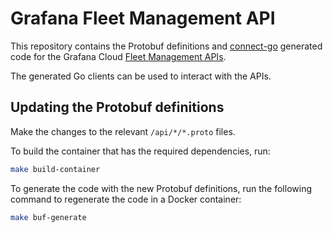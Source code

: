 # Grafana Fleet Management API

This repository contains the Protobuf definitions and [connect-go](https://github.com/connectrpc/connect-go) generated code for the Grafana Cloud [Fleet Management APIs](https://grafana.com/docs/grafana-cloud/send-data/fleet-management/api-reference/).

The generated Go clients can be used to interact with the APIs.

## Updating the Protobuf definitions

Make the changes to the relevant `/api/*/*.proto` files.

To build the container that has the required dependencies, run:

```bash
make build-container
```

To generate the code with the new Protobuf definitions, run the following command to regenerate the code in a Docker container:

```bash
make buf-generate
```
